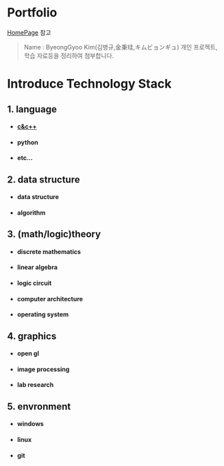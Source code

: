 Portfolio
=========
[HomePage] 참고
> Name : ByeongGyoo Kim(김병규,金秉珪,キムビョンギュ)
개인 프로젝트, 학습 자료등을 정리하여 첨부합니다.
# Introduce Technology Stack
## 1. language
* #### [c&c++]
* #### python
* #### etc...
## 2. data structure
* #### data structure
* #### algorithm
## 3. (math/logic)theory
* #### discrete mathematics
* #### linear algebra
* #### logic circuit
* #### computer architecture
* #### operating system
## 4. graphics
* #### open gl
* #### image processing
* #### lab research
## 5. envronment
* #### windows
* #### linux
* #### git

[//]: #
[homePage]: <http://BangGyoo.iptime.org:8888/Main> "개인홈페이지입니다."
[language]: </language/>
[data structure]: </data structure/>
[theory]: </theory/>
[graphics]: </graphics/>
[environment]: </environment/>
[c&c++]: </language/c&c++/>
[python]: </language/python/>
[etc..]: </language/etc../>
[data structure]: </data structure/data structure/>
[algorithm]: </data structure/algorithm/>
[discrete mathematics]: </theory/discrete mathematics/>
[linear algebra]: </theory/linear algebra/>
[logic circuit]: </theory/logic circuit/>
[computer architecture]: </theory/computer architecture/>
[operating system]: </theory/operating system/>
[open gl]: </graphics/open gl/>
[image processing]: </graphics/image processing/>
[lab research]: </graphics/lab research/>
[windows]: </environment/windows/>
[linux]: </environment/linux/>
[git]: </environment/git/>

